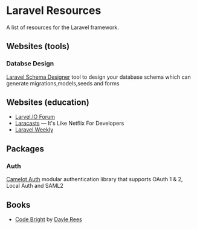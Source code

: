 # Laravel Resources

A list of resources for the Laravel framework.

## Websites (tools)

### Databse Design
[Laravel Schema Designer](http://laravelsd.com)
tool to design your database schema which can generate migrations,models,seeds and forms

## Websites (education)

* [Larvel.IO Forum](http://laravel.io/forum)
* [Laracasts](http://www.laracasts.com) &mdash; It's Like Netflix For Developers
* [Laravel Weekly](http://laravelweekly.com)

## Packages

### Auth

[Camelot Auth](https://github.com/taftse/camelot-auth)
modular authentication library that supports OAuth 1 & 2, Local Auth and SAML2

## Books
* [Code Bright](https://leanpub.com/codebright) by [Dayle Rees](https://github.com/daylerees)
